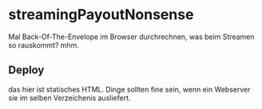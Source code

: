 # streamingPayoutNonsense
Mal Back-Of-The-Envelope im Browser durchrechnen, was beim Streamen so rauskommt? mhm.

## Deploy

das hier ist statisches HTML. Dinge sollten fine sein, wenn ein Webserver sie im selben Verzeichenis ausliefert. 
